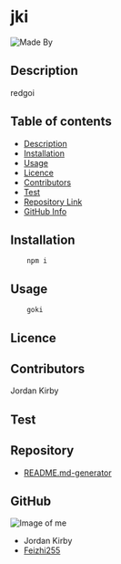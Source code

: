 
# **jki**
![Made By](https://img.shields.io/badge/Made%20by-Jordan%20Kirby-red)
## Description 
redgoi
## Table of contents
- [Description](#Description)
- [Installation](#Installation)
- [Usage](#Usage)
- [Licence](#Licence)
- [Contributors](#Contributors)
- [Test](#Test)
- [Repository Link](#Repository)
- [GitHub Info](#GitHub) 
## Installation
        npm i
## Usage
        goki
## Licence

## Contributors
Jordan Kirby
## Test

## Repository
- [README.md-generator](link)
## GitHub
![Image of me](https://avatars2.githubusercontent.com/u/64999600?v=4)
- Jordan Kirby
- [Feizhi255](https://github.com/Feizhi255)
